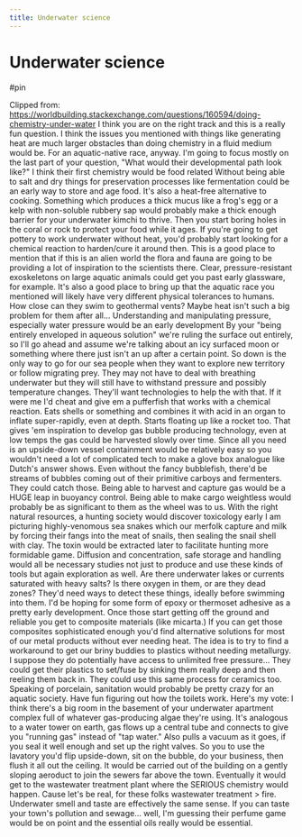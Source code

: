 ```yaml
---
title: Underwater science
---
```


# Underwater science

#pin

Clipped from: https://worldbuilding.stackexchange.com/questions/160594/doing-chemistry-under-water
I think you are on the right track and this is a really fun question. I think the issues you mentioned with things like generating heat are much larger obstacles than doing chemistry in a fluid medium would be. For an aquatic-native race, anyway. I'm going to focus mostly on the last part of your question, "What would their developmental path look like?"
I think their first chemistry would be food related Without being able to salt and dry things for preservation processes like fermentation could be an early way to store and age food. It's also a heat-free alternative to cooking. Something which produces a thick mucus like a frog's egg or a kelp with non-soluble rubbery sap would probably make a thick enough barrier for your underwater kimchi to thrive. Then you start boring holes in the coral or rock to protect your food while it ages. If you're going to get pottery to work underwater without heat, you'd probably start looking for a chemical reaction to harden/cure it around then. 
This is a good place to mention that if this is an alien world the flora and fauna are going to be providing a lot of inspiration to the scientists there. Clear, pressure-resistant exoskeletons on large aquatic animals could get you past early glassware, for example. It's also a good place to bring up that the aquatic race you mentioned will likely have very different physical tolerances to humans. How close can they swim to geothermal vents? Maybe heat isn't such a big problem for them after all...
Understanding and manipulating pressure, especially water pressure would be an early development By your "being entirely enveloped in aqueous solution" we're ruling the surface out entirely, so I'll go ahead and assume we're talking about an icy surfaced moon or something where there just isn't an up after a certain point. So down is the only way to go for our sea people when they want to explore new territory or follow migrating prey. They may not have to deal with breathing underwater but they will still have to withstand pressure and possibly temperature changes. They'll want technologies to help the with that. 
If it were me I'd cheat and give em a pufferfish that works with a chemical reaction. Eats shells or something and combines it with acid in an organ to inflate super-rapidly, even at depth. Starts floating up like a rocket too. That gives 'em inspiration to develop gas bubble producing technology, even at low temps the gas could be harvested slowly over time. Since all you need is an upside-down vessel containment would be relatively easy so you wouldn't need a lot of complicated tech to make a glove box analogue like Dutch's answer shows.
Even without the fancy bubblefish, there'd be streams of bubbles coming out of their primitive carboys and fermenters. They could catch those. Being able to harvest and capture gas would be a HUGE leap in buoyancy control. Being able to make cargo weightless would probably be as significant to them as the wheel was to us. 
With the right natural resources, a hunting society would discover toxicology early I am picturing highly-venomous sea snakes which our merfolk capture and milk by forcing their fangs into the meat of snails, then sealing the snail shell with clay. The toxin would be extracted later to facilitate hunting more formidable game. Diffusion and concentration, safe storage and handling would all be necessary studies not just to produce and use these kinds of tools but again exploration as well. Are there underwater lakes or currents saturated with heavy salts? Is there oxygen in them, or are they dead zones? They'd need ways to detect these things, ideally before swimming into them.
I'd be hoping for some form of epoxy or thermoset adhesive as a pretty early development. Once those start getting off the ground and reliable you get to composite materials (like micarta.) If you can get those composites sophisticated enough you'd find alternative solutions for most of our metal products without ever needing heat. The idea is to try to find a workaround to get our briny buddies to plastics without needing metallurgy. I suppose they do potentially have access to unlimited free pressure... They could get their plastics to set/fuse by sinking them really deep and then reeling them back in. They could use this same process for ceramics too.
Speaking of porcelain, sanitation would probably be pretty crazy for an aquatic society. Have fun figuring out how the toilets work. Here's my vote: I think there's a big room in the basement of your underwater apartment complex full of whatever gas-producing algae they're using. It's analogous to a water tower on earth, gas flows up a central tube and connects to give you "running gas" instead of "tap water." Also pulls a vacuum as it goes, if you seal it well enough and set up the right valves. So you to use the lavatory you'd flip upside-down, sit on the bubble, do your business, then flush it all out the ceiling. It would be carried out of the building on a gently sloping aeroduct to join the sewers far above the town. Eventually it would get to the wastewater treatment plant where the SERIOUS chemistry would happen. 
Cause let's be real, for these folks wastewater treatment > fire. Underwater smell and taste are effectively the same sense. If you can taste your town's pollution and sewage... well, I'm guessing their perfume game would be on point and the essential oils really would be essential.
